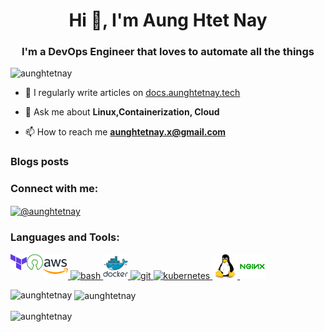 <h1 align="center">Hi 👋, I'm Aung Htet Nay</h1>
<h3 align="center">I'm a DevOps Engineer that loves to automate all the things</h3>

<p align="left"> <img src="https://komarev.com/ghpvc/?username=aunghtetnay&label=Profile%20views&color=0e75b6&style=flat" alt="aunghtetnay" /> </p>

- 📝 I regularly write articles on [docs.aunghtetnay.tech](docs.aunghtetnay.tech)

- 💬 Ask me about **Linux,Containerization, Cloud**

- 📫 How to reach me **aunghtetnay.x@gmail.com**

### Blogs posts
<!-- BLOG-POST-LIST:START -->
<!-- BLOG-POST-LIST:END -->

<h3 align="left">Connect with me:</h3>
<p align="left">
<a href="https://dev.to/@aunghtetnay" target="blank"><img align="center" src="https://raw.githubusercontent.com/rahuldkjain/github-profile-readme-generator/master/src/images/icons/Social/devto.svg" alt="@aunghtetnay" height="30" width="40" /></a>
</p>

<h3 align="left">Languages and Tools:</h3>
<p align="left"> <a href="https://aws.amazon.com" target="_blank" rel="noreferrer"> <img src="https://raw.githubusercontent.com/devicons/devicon/master/icons/amazonwebservices/amazonwebservices-original-wordmark.svg" alt="aws" width="40" height="40"/> </a> <a href="https://www.gnu.org/software/bash/" target="_blank" rel="noreferrer"> <img src="https://www.vectorlogo.zone/logos/gnu_bash/gnu_bash-icon.svg" alt="bash" width="40" height="40"/> </a> <a href="https://www.docker.com/" target="_blank" rel="noreferrer"> <img src="https://raw.githubusercontent.com/devicons/devicon/master/icons/docker/docker-original-wordmark.svg" alt="docker" width="40" height="40"/> </a> <a href="https://git-scm.com/" target="_blank" rel="noreferrer"> <img src="https://www.vectorlogo.zone/logos/git-scm/git-scm-icon.svg" alt="git" width="40" height="40"/> </a> <a href="https://kubernetes.io" target="_blank" rel="noreferrer"> <img src="https://www.vectorlogo.zone/logos/kubernetes/kubernetes-icon.svg" alt="kubernetes" width="40" height="40"/> </a> <a href="https://www.linux.org/" target="_blank" rel="noreferrer"> <img src="https://raw.githubusercontent.com/devicons/devicon/master/icons/linux/linux-original.svg" alt="linux" width="40" height="40"/> </a> <a href="https://www.nginx.com" target="_blank" rel="noreferrer"> <img src="https://raw.githubusercontent.com/devicons/devicon/master/icons/nginx/nginx-original.svg" alt="nginx" width="40" height="40"/> </a> <img align="left" alt="Terraform" width="26px" src="./svg/terraform.svg" /><img align="left" alt="Opensource" width="26px" src="./svg/opensourceinitiative.svg" /> </p>

<p><img align="left" src="https://github-readme-stats.vercel.app/api/top-langs?username=aunghtetnay&show_icons=true&locale=en&layout=compact" alt="aunghtetnay" /></p>

<p>&nbsp;<img align="center" src="https://github-readme-stats.vercel.app/api?username=aunghtetnay&show_icons=true&locale=en" alt="aunghtetnay" /></p>

<p><img align="center" src="https://github-readme-streak-stats.herokuapp.com/?user=aunghtetnay&" alt="aunghtetnay" /></p>
